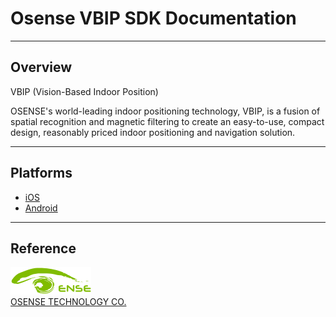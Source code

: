 # Osense VBIP SDK Documentation

----------

## Overview

VBIP (Vision-Based Indoor Position)

OSENSE's world-leading indoor positioning technology, VBIP, is a fusion of spatial recognition and magnetic filtering to create an
easy-to-use, compact design, reasonably priced indoor positioning and navigation solution.

----------

## Platforms

* [iOS](./iOS/documents/README.md)
* [Android](./android/documents/README.md)

----------

## Reference

![Logo](./iOS/documents/resources/logo.png "OSENSE Logo")  
[OSENSE TECHNOLOGY CO.](http://www.osensetech.com/index.html)

